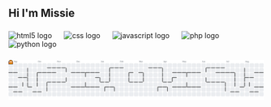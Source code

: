<h2 align="left">Hi I'm Missie</h2>

###

<div align="left">
  <img src="https://cdn.jsdelivr.net/gh/devicons/devicon/icons/html5/html5-original.svg" height="31" alt="html5 logo"  />
  <img width="16" />
  <img src="https://cdn.jsdelivr.net/gh/devicons/devicon/icons/css3/css3-original.svg" height="31" alt="css logo"  />
  <img width="16" />
  <img src="https://cdn.jsdelivr.net/gh/devicons/devicon/icons/javascript/javascript-original.svg" height="31" alt="javascript logo"  />
  <img width="16" />
  <img src="https://cdn.jsdelivr.net/gh/devicons/devicon/icons/php/php-original.svg" height="31" alt="php logo"  />
  <img width="16" />
  <img src="https://cdn.jsdelivr.net/gh/devicons/devicon/icons/python/python-original.svg" height="31" alt="python logo"  />
</div>

###

<div align="center">
</div>

###

<picture>
  <source media="(prefers-color-scheme: dark)" srcset="https://raw.githubusercontent.com/Mimissiee/Mimissiee/output/pacman-contribution-graph-dark.svg">
  <source media="(prefers-color-scheme: light)" srcset="https://raw.githubusercontent.com/Mimissiee/Mimissiee/output/pacman-contribution-graph.svg">
  <img alt="pacman contribution graph" src="https://raw.githubusercontent.com/Mimissiee/Mimissiee/output/pacman-contribution-graph.svg">
</picture>

###